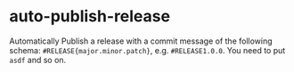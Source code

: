 # auto-publish-release
Automatically Publish a release with a commit message of the following schema: `#RELEASE{major.minor.patch}`, e.g. `#RELEASE1.0.0`.
You need to put `asdf` and so on.




<!-- CHANGELOG -->

<!-- CHANGELOG -->

